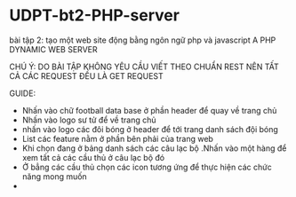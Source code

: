 # UDPT-bt2-PHP-server
bài tập 2: tạo một web site động bằng ngôn ngữ php và javascript
A PHP DYNAMIC WEB SERVER 

CHÚ Ý: DO BÀI TẬP KHÔNG YÊU CẦU VIẾT THEO CHUẨN REST NÊN TẤT CẢ CÁC REQUEST ĐỀU LÀ GET REQUEST

GUIDE:
- Nhấn vào chữ football data base ở phần header để quay về trang chủ
- Nhấn vào logo sư tử để về trang chủ
- nhấn vào logo các đôi bóng ở header để tới trang danh sách đội bóng
- List các feature nằm ở phần bên phải của trang web
- Khi chọn đang ở bảng danh sách các câu lạc bộ .Nhấn vào một hàng để xem tất cả các cầu thủ ở câu lạc bộ đó
- Ở bẳng các cầu thủ chọn các icon tương ứng để thực hiện các chức năng mong muốn
- 
